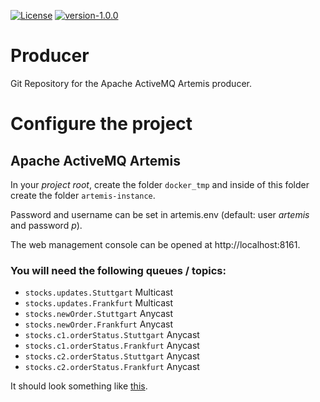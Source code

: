 [![License](https://img.shields.io/badge/License-MIT-blue)](https://opensource.org/licenses/MIT)
[![version-1.0.0](https://img.shields.io/badge/version-0.0.1%E2%80%94alpha-blue)](https://github.com/HKA-IWI-1/AvG-S2-Producer)

# Producer

Git Repository for the Apache ActiveMQ Artemis producer.

# Configure the project

## Apache ActiveMQ Artemis

In your _project root_, create the folder `docker_tmp` and inside of this folder create the folder `artemis-instance`.

Password and username can be set in artemis.env (default: user _artemis_ and password _p_).

The web management console can be opened at http://localhost:8161.

### You will need the following queues / topics:

- `stocks.updates.Stuttgart` Multicast
- `stocks.updates.Frankfurt` Multicast
- `stocks.newOrder.Stuttgart` Anycast
- `stocks.newOrder.Frankfurt` Anycast
- `stocks.c1.orderStatus.Stuttgart` Anycast
- `stocks.c1.orderStatus.Frankfurt` Anycast
- `stocks.c2.orderStatus.Stuttgart` Anycast
- `stocks.c2.orderStatus.Frankfurt` Anycast

It should look something like [this](./extras/doc/assets/queues.png).